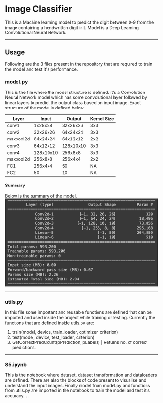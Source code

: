 #  Image Classifier

This is a Machine learning model to predict the digit between 0-9 from the image containing a hendwritten digit init. Model is a Deep Learning Convolutional Neural Network.

***

## Usage
Following are the 3 files present in the repository that are required to train the model and test it's performance.

### model.py
This is the file where the model structure is defined. it's a Convolution Neural Network model which has some convolutional layer followed by linear layers to predict the output class based on input image.
Exact structure of the model is defined below.

| Layer     | Input     | Output    | Kernel Size |
|-----------|-----------|-----------|-------------|
| conv1     | 1x28x28   | 32x26x26  | 3x3         |
| conv2     | 32x26x26  | 64x24x24  | 3x3         |
| maxpool2d | 64x24x24  | 64x12x12  | 2x2         |
 | conv3     | 64x12x12  | 128x10x10 | 3x3         |
| conv4     | 128x10x10 | 256x8x8   | 3x3         |
| maxpool2d | 256x8x8   | 256x4x4   | 2x2         |
| FC1       | 256x4x4   | 50        | NA          |
| FC2       | 50        | 10        | NA          |



#### Summary
Below is the summary of the model.
![Summary](img_icons/summary.png)

***

### utils.py
In this file some important and reusable functions are defined that can be imported and used inside the project while training or testing.
Currently the functions that are defined inside utils.py are:
1. train(model, device, train_loader, optimizer, criterion)
2. test(model, device, test_loader, criterion)
3. GetCorrectPredCount(pPrediction, pLabels) | Returns no. of correct predictions.

***

### S5.ipynb
This is the notebook where dataset, dataset transformation and dataloaders are defined.
There are also the blocks of code present to visualise and understand the input images.
Finally model from model.py and functions from utils.py are imported in the notebook to train the model and test it's accuracy.
.
. 
